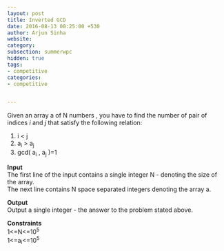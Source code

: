 ```yaml
---
layout: post
title: Inverted GCD
date: 2016-08-13 00:25:00 +530
author: Arjun Sinha
website:
category:
subsection: summerwpc
hidden: true
tags:
- competitive
categories:
- competitive


---
```

Given an array a of N numbers , you have to find the number of pair of indices _i_ and _j_ that satisfy the following relation:    
1. i < j       
2. a<sub>i</sub> > a<sub>j</sub>  
3. gcd( a<sub>i</sub> , a<sub>j</sub> )=1  

**Input**  
The first line of the input contains a single integer N - denoting the size of the array.  
The next line contains N space separated integers denoting the array a.  

**Output**    
Output a single integer - the answer to the problem stated above.    

**Constraints**  
1<=N<=10<sup>5</sup>  
1<=a<sub>i</sub><=10<sup>5</sup>  
